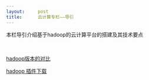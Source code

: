 ```yaml
---
layout:     post
title:      云计算专栏——导引
---
```

<div id="article_content" class="article_content clearfix csdn-tracking-statistics" data-pid="blog" data-mod="popu_307" data-dsm="post">
								            <link rel="stylesheet" href="https://csdnimg.cn/release/phoenix/template/css/ck_htmledit_views-f76675cdea.css">
						<div class="htmledit_views" id="content_views">
                
<p>本栏导引介绍基于hadoop的云计算平台的搭建及其技术要点</p>
<p> </p>
<p><a href="http://blog.csdn.net/zhaobisha/article/details/6941841" rel="nofollow">hadoop版本的对比</a></p>
<p><a href="http://blog.csdn.net/zhaobisha/article/details/6941879" rel="nofollow">hadoop 插件下载</a></p>
<p> </p>
            </div>
                </div>
